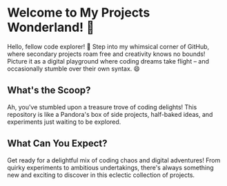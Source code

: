 # Welcome to My Projects Wonderland! 🚀

Hello, fellow code explorer! 👋 Step into my whimsical corner of GitHub, where secondary projects roam free and creativity knows no bounds! Picture it as a digital playground where coding dreams take flight – and occasionally stumble over their own syntax. 😄

## What's the Scoop?

Ah, you've stumbled upon a treasure trove of coding delights! This repository is like a Pandora's box of side projects, half-baked ideas, and experiments just waiting to be explored.

## What Can You Expect?

Get ready for a delightful mix of coding chaos and digital adventures! From quirky experiments to ambitious undertakings, there's always something new and exciting to discover in this eclectic collection of projects.
